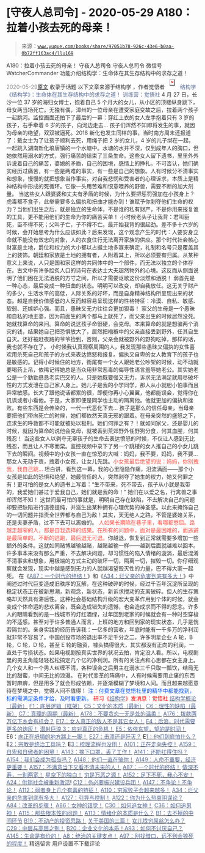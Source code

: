 # [守夜人总司令] - 2020-05-29 A180：拉着小孩去死的母亲！

> 来源：[`www.yuque.com/books/share/97051b78-926c-43e6-b0aa-0b72ff163ac4/llu169`](https://www.yuque.com/books/share/97051b78-926c-43e6-b0aa-0b72ff163ac4/llu169)

<ne-p id="520f42f3293818f927861ebbd5b15da4_p_0" data-lake-id="520f42f3293818f927861ebbd5b15da4_p_0"><ne-text id="u53ec476f" style="color: rgb(51, 51, 51);">A180：拉着小孩去死的母亲！</ne-text></ne-p> <ne-p id="77978a8db3f342f219287ada0749fcff" data-lake-id="77978a8db3f342f219287ada0749fcff"><ne-text id="uc2b97f4f" ne-fontsize="14">守夜人总司令</ne-text></ne-p> <ne-p id="3dcf2949bc1e8becc8635dca2052dca3" data-lake-id="3dcf2949bc1e8becc8635dca2052dca3"><ne-text id="u9b771b14" ne-fontsize="14" ne-bold="true" style="color: rgb(51, 51, 51);">守夜人总司令</ne-text></ne-p> <ne-p id="854f4bfedd6055f39fef3a351b35f5d8" data-lake-id="854f4bfedd6055f39fef3a351b35f5d8"><ne-text id="u10a0cb73" ne-fontsize="14" style="color: rgb(51, 51, 51);">微信号</ne-text><ne-text id="u3553280c" ne-fontsize="14" style="color: rgb(51, 51, 51);">WatcherCommander</ne-text></ne-p> <ne-p id="29befb9b7a499b21248ca5f6a46c4a34" data-lake-id="29befb9b7a499b21248ca5f6a46c4a34"><ne-text id="u4f4076a3" ne-fontsize="14" style="color: rgb(51, 51, 51);">功能介绍</ne-text><ne-text id="u2eb6c1d9" ne-fontsize="14" style="color: rgb(51, 51, 51);">结构学：生命体在其生存结构中的求存之道！</ne-text></ne-p> <ne-p id="ce909de9a1bff370020ea15d8b1e1dfb" data-lake-id="ce909de9a1bff370020ea15d8b1e1dfb"><ne-text id="u713eff0f" style="color: rgb(140, 140, 140);">2020-05-29</ne-text>[<ne-text id="ua68661c1" ne-fontsize="14">原文</ne-text>](https://mp.weixin.qq.com/s?__biz=MzAxNDk1NjI2Mw==&mid=2247485267&idx=1&sn=128e95f48c2c118ef30f14be8af0b127&chksm=9b8a24dbacfdadcd71d6d75c7ec14abf318877af3efbdc380c36897944b4858abadec070672a&scene=27#wechat_redirect&cpage=211)</ne-p> <ne-p id="1e66dd06f6aca2c2c4ed0f17aa84162a" data-lake-id="1e66dd06f6aca2c2c4ed0f17aa84162a"><ne-text id="ud0e64df3" style="color: rgb(51, 51, 51);">收录于话题</ne-text></ne-p> <ne-p id="3785fa9071a651a11b6f6d6324ffdc69" data-lake-id="3785fa9071a651a11b6f6d6324ffdc69"><ne-text id="ua2d260b8" ne-fontsize="14" style="color: rgb(51, 51, 51);">以下文章来源于结构学 ，作者觉悟者</ne-text></ne-p> <ne-p id="a1ffbfd1c9fcccadf17b3c4c5f2ea5b0" data-lake-id="a1ffbfd1c9fcccadf17b3c4c5f2ea5b0"><ne-card data-card-name="image" data-card-type="inline" id="j0TgF" ne-fontsize="14" data-event-boundary="card" style="color: rgb(87, 107, 149);">![](img/aef480b3f1adc4ef952d8457fbe06d14.png)  <ne-p id="b169d639010fb48d5d21044990676ddc" data-lake-id="b169d639010fb48d5d21044990676ddc"><ne-text id="u5465c2a3" style="color: rgb(87, 107, 149);">结构学</ne-text></ne-p> <ne-p id="82e45b03128ad1957b8e6eb24e73290b" data-lake-id="82e45b03128ad1957b8e6eb24e73290b"><ne-text id="uc6aa77a7" style="color: rgb(87, 107, 149);">《结构学》：生命体在其生存结构中的求存之道！ 训练营：觉悟社</ne-text></ne-p> <ne-p id="72d08bc7d8de719ce2729e0258a9f303" data-lake-id="72d08bc7d8de719ce2729e0258a9f303"><ne-text id="u2a8c4b86" style="color: rgb(51, 51, 51);">4 月 27 日，长沙一位 37 岁的海归女博士，抱着自己 5 个月大的女儿，从小区的顶楼纵身跳下，母女两当场死亡。无独有偶，漳州的一位母亲在遭受家庭变故之后，拉着两个孩子一起跳河。监控画面还拍下了最后的一幕：穿红上衣的女人左手抱着只有 3 岁的孩子，右手牵着 6 岁的孩子，向河边走去… 孩子们浑然不知即将发生的事，就因为母亲的绝望，双双被逼死。2018 新化也发生同样的事，当时南方周末还报道了：戴女士为了让孩子顺利去死，用绳子把 2 岁的女儿，4 岁的儿子绑在一起，一起跳入湖南新化埌唐镇的一个水塘中。水塘的水并不深，仅到成年人的胸口，但她依然用溺水的方式，强行痛苦的结束了三条生命。这些女人留下遗书，里里外外诉说着自己的痛苦，婆媳的矛盾，自己的困境，感情上的挣扎。不可否认，她们确实经历过痛苦，有一些是两难的事实，有一些是自己的想象。人有时候分不清事实和想象，慢慢的就把想象当作事实。对自我悲悯和受害者的心理诉求，本质上是精神结构中形成的死循环。它像一头用苦难和恨意喂养的野兽，需要不断的加大剂量。</ne-text></ne-p> <ne-p id="39b72351336ff5ee8d2b40330f80957a" data-lake-id="39b72351336ff5ee8d2b40330f80957a"><ne-text id="u03b80e52" style="color: rgb(51, 51, 51);">当这些女人跟婆婆和丈夫有矛盾的时候，为什么要把惩罚强加在小孩身上？虎毒都不食子，此举需要多么偏执和扭曲才能办到！谁赋予你剥夺他们生命的权力？当他们出生之后，就是独立的生命体，不是谁的私有财产，不是你用来报复谁的工具，更不能用他们的生命为你的痛苦买单！</ne-text></ne-p> <ne-p id="a3c2062a37dc1e841430dbc631914ec4" data-lake-id="a3c2062a37dc1e841430dbc631914ec4"><ne-text id="uf24edb44" style="color: rgb(51, 51, 51);">小时候老头子让我背：君叫臣死，臣不得不死；父叫子亡，子不得不亡。最开始我背的很起劲。差不多十六岁的时候，会开始思考为什么应该如此？后来发现，这个观念产生的时代：人要安身立命就不能没有效忠的对象，人的衣食住行无法离开家族的供应。那个时代社会核心财富是土地，爵位和权力的大小都以占据土地多寡来确定，礼制和名号只是覆盖其上的装饰。朝廷和家族是土地的拥有者，人附着其上，所以必须要有归属。从某种意义上来说，人只是国和家这样的共同体中的一个部件，而无法以独立的个体存在。古文中有许多脍炙人口的诗句在表达士大夫超然物外的心境。这反而从侧面说明了他们困在无法洒脱的方寸之间，所以才需要讴歌这份淡然和洒脱！</ne-text></ne-p> <ne-p id="4fb72d8d9201235d5cf2516d2fb4e4e1" data-lake-id="4fb72d8d9201235d5cf2516d2fb4e4e1"><ne-text id="u52a3e40a" ne-bold="true" style="color: rgb(51, 51, 51);">弱首先是一种心态，最后变成一种扭曲的状态。明明可以改变，却自我放任。</ne-text><ne-text id="ua7dfc27e" style="color: rgb(51, 51, 51);">这无关乎财产的多少，生活水平的高低，人际关系的好坏，而是自身精神结构所呈现出来的状态。越是自我价值感低的人反而越容易呈现这样的性格特征：冷漠、自私、敏感、软弱、还嫉妒心强。而且，愚昧又无力往往会更加狠毒！</ne-text></ne-p> <ne-p id="d26415aeb536f77dd4ee8b0e2425b862" data-lake-id="d26415aeb536f77dd4ee8b0e2425b862"><ne-text id="u674a5061" style="color: rgb(51, 51, 51);">家父的生母是一个愚昧和自私的地主婆，因为前面生的两个都马上就死了，而父亲出生的时候居然没死。她就找算命的来问。算命的说这孩子命很硬，会克母。本来算命的就是想骗两个消灾的钱，结果她自己把恐惧放大了，居然把襁褓中的父亲直接丢到野外，任其自生自灭。还好被赶夜路的爷爷捡到，否则，父亲会就被野外的野狗吃掉，那样的话，我也就不存在了。</ne-text></ne-p> <ne-p id="6664c665476601cb8fca9790f55a3695" data-lake-id="6664c665476601cb8fca9790f55a3695"><ne-text id="u6cd136cd" style="color: rgb(51, 51, 51);">小时候我认真观察周围的人，我发现那些愚昧又偏执的女性喜欢用杀死自己和孩子的方式来表达愤怒和报复。偏执又自卑的女人教育下的孩子也是敏感的。记得小时候住的地方，街尾有一个女人跟她老公吵架的时候，动不动就要喝药上吊，依稀记得她总是当众用非常恶毒的侮辱性语言羞辱她老公。其实她老公是一个勤勤恳恳老实巴交的人。只是她既要强又无力，诉求无法满足就用尽破坏性的方式发泄在自己家人身上。她儿子是我的小学同学，那人从小就胆小怕事而且异常敏感。长大了跟他说话都累的很，即便你再小心翼翼，他都能误会，觉得你在讥讽或者小看他。于是，大家即便是同学也主动的隔离他。他就更加的偏执和挫败。有些东西是会传染的，一代一代恶化下去…</ne-text></ne-p> <ne-p id="080fd30414f09645cbb64e16c7b69b72" data-lake-id="080fd30414f09645cbb64e16c7b69b72"><ne-text id="u8b30a9f5" style="color: rgb(51, 51, 51);">孩子是那么的信任母亲，当母亲要把他们带向死亡的时候，她们都依然天真无邪的跟着。在母亲突然的盛怒之下，连求生的呼救都不可能就被处以极刑。她们何罪之有？！就如同家父，还是婴儿的时候，就因为算命的说他会克母，就被丢到荒郊野外任野狗分食，何其血腥，何其残忍！</ne-text></ne-p> <ne-p id="a7997fbec36293184cec8e062480cccf" data-lake-id="a7997fbec36293184cec8e062480cccf"><ne-text id="u1b0d4bc2" style="color: rgb(51, 51, 51);">当这些女人以剥夺无辜孩子的生命去表达愤怒的时候，不仅让人感到无比残忍，而且让人不寒而栗。监控视频中录下了另一个跳楼的女人推自己的小女儿跳下去的瞬间。视频中的小女孩一直在惊恐的大喊：妈妈，我不要，妈妈，我不要…那女人无动于衷，拽着小女孩，让女儿先跳。</ne-text><ne-text id="u392a8caa" style="color: rgb(255, 76, 65);">小女孩最后绝望的说：妈妈，你别拽我，我自己跳…</ne-text></ne-p> <ne-p id="c32c43f4dc9ba0359aa54f3ee1bdbce5" data-lake-id="c32c43f4dc9ba0359aa54f3ee1bdbce5"><ne-text id="uc217f616" style="color: rgb(51, 51, 51);">坦白讲，看到这一幕，我的心里隐隐作痛，泪流满面——那个小女孩是如此的恐惧和绝望，她最信任的人，突然剥夺了她生的权力，她又何罪之有！更可怕的是女人的遗书上写着：“生不带来，死不带去，孩子从小就是我带的，我爱她们甚过于爱我自己，她们就是我的命！” 她们在以爱之名，行禽兽之事却浑然不知！</ne-text></ne-p> <ne-p id="58189900f269510c3d89400f12e5fae3" data-lake-id="58189900f269510c3d89400f12e5fae3"><ne-text id="ub91f8d99" ne-bold="true" style="color: rgb(51, 51, 51);">这世间最可怕的事就是，明明自己存在缺陷，不去解决自己的问题却要把缺陷进行道德提纯，并滋生出某种拥有心理优势的神圣感。以此来掩饰自己的一切问题并指责全世界都与自己为敌</ne-text><ne-text id="u886eeabf" style="color: rgb(51, 51, 51);">！其实，天无绝人之路，不管是婆媳关系，还是夫妻矛盾，过不下去可以离婚的。</ne-text></ne-p> <ne-p id="b8fbe521af2eeb61d5e164e2cf878a83" data-lake-id="b8fbe521af2eeb61d5e164e2cf878a83"><ne-text id="uab6ae07a" style="color: rgb(255, 76, 65);">人如果长期陷在巷子里，看哪都憋屈。路越走越窄的人，都是自我选择的结果。在所有的问题中，面对是最困难的，而逃避是最简单的。不断的逃跑，最后退无可退。</ne-text><ne-text id="u33978087" style="color: rgb(51, 51, 51);">你越退，恢复到正常就需要多增加一些额外的条件。这就如同赌博越输越赌，越赌越输一样——越到后面就越难以回本。许多事本来没有那么严重，不去解决问题，却习惯性的陷入情绪的漩涡，最后混淆不清事实和想象，用极端的方式主动的破坏一切，隔离一切，摧毁一切。你仔细观察就会发现，现实中越是感到无力的人就越渴望毁灭性的力量，巴不得大家一起死。</ne-text></ne-p> <ne-p id="1b210578431dcc8f3dcb50b21da45469" data-lake-id="1b210578431dcc8f3dcb50b21da45469"><ne-text id="u7160b177" style="color: rgb(51, 51, 51);">在《</ne-text>[<ne-text id="ubc888304" style="color: rgb(87, 107, 149);">A87：一个时代的终结！</ne-text>](http://mp.weixin.qq.com/s?__biz=MzAxNDk1NjI2Mw==&mid=2247484762&idx=1&sn=d662f3af14db0c25fa540a7a2ddcd9c7&chksm=9b8a26d2acfdafc45a58be632dd4ca60b92b89f4863b60d6e1a8b6790ee3590878cb1669209a&scene=21#wechat_redirect)<ne-text id="u54964bdd" style="color: rgb(51, 51, 51);">》和《</ne-text>[<ne-text id="ucf959753" style="color: rgb(87, 107, 149);">A34：烂父亲的危害到底有多大！</ne-text>](http://mp.weixin.qq.com/s?__biz=MzAxNDk1NjI2Mw==&mid=2247484348&idx=1&sn=944a6aac1e8035011b56508ea74fb48e&chksm=9b8a2034acfda922b803681a568bf7b75ce8342cf507080d2e636098b7ee9dfc1391836f7341&scene=21#wechat_redirect)<ne-text id="ubfd5bf01" style="color: rgb(51, 51, 51);">》中阐述过时代巨变造成旧秩序的瓦解，在这种破碎的时候，经过千百年沉淀所呈现的稳定状态正在被新思潮，新观念，新状态，新诉求搅动的支离破碎。但人的生存策略却天然具有滞后性。这种社会基础结构升级的宏大变革作用到个体的时候，就会变成个体命运的悲欢离合，既会造成错失的遗憾，也会造成求而不得的怨念。许多人的眼睛看到的是一线城市的灯红酒绿，过年回到老家的时候就会有一种时空穿梭的不适感。甚至对于许多普通人而言，上班的地方和回到家的现实状态，几乎是恍若隔世的。亲身实践的经历告诉我：一亿多的营收，年底时能有一千多万的净利润就非常不容易了。中国创投市场的退出率不足千分之二，许多明星企业 A 轮，B 轮，C 轮，D 轮，甚至 E 轮的融资，噱头搞得很大，其实都没有正向的利润，一直处于亏损状态。如果电视剧按真实世界的状况去拍，肯定没人看。所以，电视剧里的男主角能轻轻松松搞定几个亿的净利润。所有的关注点和心思都在女主身上。几个女人和一个男人纠缠不清，各种误会之后男主在溺水三千只取一瓢饮，结局无比的甜蜜，中间无比的浪漫。</ne-text></ne-p> <ne-p id="2b7316fdb978f1daf04cf35b4a0ffa13" data-lake-id="2b7316fdb978f1daf04cf35b4a0ffa13"><ne-text id="u5900df5d" style="color: rgb(51, 51, 51);">在时代变革的阵痛中，人有时候需要用止痛的东西暂时麻痹，但是用多了就会形成依赖，并逐渐模糊了梦境和人间。而且越来越愿意待在梦境之中，觉得人间不值得！</ne-text></ne-p> <ne-p id="afd690ee8069130043da7a576f0b1464" data-lake-id="afd690ee8069130043da7a576f0b1464"><ne-text id="ub999ef4f" style="color: rgb(0, 82, 255);">注：</ne-text><ne-text id="ue56b84a7" style="color: rgb(0, 82, 255);">付费文章在觉悟社里的精华中都能找到，标的需满足条件才给，及时看更新。</ne-text></ne-p> <ne-p id="1e5379b800340580511dde90eb269993" data-lake-id="1e5379b800340580511dde90eb269993" ne-alignment="center"><ne-text id="u8a153cd9" style="color: rgb(255, 0, 0);">研习《</ne-text>[<ne-text id="u0514e4be" style="color: rgb(87, 107, 149);">结构学</ne-text>](https://mp.weixin.qq.com/mp/appmsgalbum?action=getalbum&album_id=1318317199878225920&__biz=MzAxNDk1NjI2Mw==#wechat_redirect)<ne-text id="u5c20b7a3" style="color: rgb(255, 0, 0);">》发消息</ne-text><ne-text id="uacb7012a" ne-bold="true" style="color: rgb(255, 0, 0);">：觉悟社</ne-text></ne-p>  <ne-p id="7bd4d95b97993e7618a264529415688a" data-lake-id="7bd4d95b97993e7618a264529415688a" ne-alignment="center"><ne-card data-card-name="image" data-card-type="inline" id="wchZn" data-event-boundary="card" style="color: rgb(51, 51, 51);"><ne-p id="0a982b91764d0e242139f338b978a119" data-lake-id="0a982b91764d0e242139f338b978a119">[<ne-text id="u4eace846" style="color: rgb(87, 107, 149);">结构学概论（最新）</ne-text>](http://mp.weixin.qq.com/s?__biz=MzAxNDk1NjI2Mw==&mid=2247485167&idx=1&sn=d5e962eff4a8e9770c83bc87d19d07f3&chksm=9b8a2567acfdac7154f7a62996dca874e5d186b44f3d120dcb633760318788c42d304e325313&scene=21#wechat_redirect)</ne-p> <ne-p id="61032425c75a32e9806fb8caef6f9187" data-lake-id="61032425c75a32e9806fb8caef6f9187">[<ne-text id="u340b4f21" style="color: rgb(87, 107, 149);">F1：底层逻辑（框架）</ne-text>](http://mp.weixin.qq.com/s?__biz=MzAxNDk1NjI2Mw==&mid=2247485072&idx=1&sn=83d919c9e3bf71d25978a97c8d4c8aa6&chksm=9b8a2518acfdac0ea8a0f84382cc7c0a26d1ac3664d76c6365aee67ac4ebcac1bf280c060249&scene=21#wechat_redirect)</ne-p> <ne-p id="508a129acc41be662017e3fbc590cf2e" data-lake-id="508a129acc41be662017e3fbc590cf2e">[<ne-text id="u1dd07bdc" style="color: rgb(87, 107, 149);">C5：文化的本质（最新）</ne-text>](http://mp.weixin.qq.com/s?__biz=MzAxNDk1NjI2Mw==&mid=2247485176&idx=1&sn=edd2d2664617b856f73da27471529eb6&chksm=9b8a2570acfdac66a9ad0160a17afd9e23a687bc0be9b7517602aaf3fa126c5d785bcead0da7&scene=21#wechat_redirect)</ne-p> <ne-p id="4341df7b441b6013db435ac849891a18" data-lake-id="4341df7b441b6013db435ac849891a18">[<ne-text id="u75f308ee" style="color: rgb(87, 107, 149);">C6：理性的缺陷（最新）</ne-text>](http://mp.weixin.qq.com/s?__biz=MzAxNDk1NjI2Mw==&mid=2247485088&idx=1&sn=dc240d68dabbc3fbaa9897c63128e439&chksm=9b8a2528acfdac3e2ed7d1fff93035fb458ffdde98085ac6cfcd64bd53c9b8492733341b88ca&scene=21#wechat_redirect)</ne-p> <ne-p id="1a7d89da323cf5d1814c26d124806aab" data-lake-id="1a7d89da323cf5d1814c26d124806aab">[<ne-text id="u897fc3e2" style="color: rgb(87, 107, 149);">C7：真理的周期（最新）</ne-text>](http://mp.weixin.qq.com/s?__biz=MzAxNDk1NjI2Mw==&mid=2247485125&idx=1&sn=724eac40812de46a36c36a423d100223&chksm=9b8a254dacfdac5b81e40465e73885bad2944e5115cd3c3fd5564b139fff62d8d15465bdc614&scene=21#wechat_redirect)</ne-p> <ne-p id="131024c800ab31b03f19481998268d1f" data-lake-id="131024c800ab31b03f19481998268d1f">[<ne-text id="u99f5a2ab" style="color: rgb(87, 107, 149);">A178：不要贪恋一无是处的温柔！</ne-text>](http://mp.weixin.qq.com/s?__biz=MzAxNDk1NjI2Mw==&mid=2247485259&idx=1&sn=c46eb58cf71fc316608279b1e10828b8&chksm=9b8a24c3acfdadd57781ee9631cc06ed50551cc15141d155f54fa20dcf69c653825673104680&scene=21#wechat_redirect)</ne-p> <ne-p id="58e1b75d2ed47e6ab060c2959ac958b8" data-lake-id="58e1b75d2ed47e6ab060c2959ac958b8">[<ne-text id="u35e902b4" style="color: rgb(87, 107, 149);">A176：拨款两万亿下乡会有机会？</ne-text>](http://mp.weixin.qq.com/s?__biz=MzAxNDk1NjI2Mw==&mid=2247485240&idx=1&sn=105505b186556162978e3785d2dd97fe&chksm=9b8a24b0acfdada68d2d4ae346498a4c602387990d855088978737809b953d7e368be83a4836&scene=21#wechat_redirect)</ne-p> <ne-p id="08e57d7bcd24c1a64bcffa2096629b15" data-lake-id="08e57d7bcd24c1a64bcffa2096629b15">[<ne-text id="ua4c996c8" style="color: rgb(87, 107, 149);">E17：女人真正的敌人不是其它女人！</ne-text>](http://mp.weixin.qq.com/s?__biz=MzAxNDk1NjI2Mw==&mid=2247485246&idx=1&sn=e0a9e2bac3f9bc5122895e854b7d597a&chksm=9b8a24b6acfdada017380e476dc7faaf80b57b95b2bb8eb7b8ab61d0b04f5dd46850f7af81e3&scene=21#wechat_redirect)</ne-p> <ne-p id="93faff6076d314122f5bb3111841975f" data-lake-id="93faff6076d314122f5bb3111841975f">[<ne-text id="uf695469a" style="color: rgb(87, 107, 149);">E4：后浪，时代需要更多的炮灰！</ne-text>](http://mp.weixin.qq.com/s?__biz=MzAxNDk1NjI2Mw==&mid=2247485174&idx=1&sn=e3a702db58f3c2ec0d06b89f8435c73a&chksm=9b8a257eacfdac680d37903d2d05385f5c9401c189321cc109c96b1063e9753c8498d1553f72&scene=21#wechat_redirect)</ne-p> <ne-p id="693280b6321777aa553fc534f5cd4090" data-lake-id="693280b6321777aa553fc534f5cd4090">[<ne-text id="ua751b36d" style="color: rgb(87, 107, 149);">潜射巨浪 3：应对真正的危机！</ne-text>](http://mp.weixin.qq.com/s?__biz=MzAxNDk1NjI2Mw==&mid=2247485199&idx=1&sn=aba0a12dad3ec2d04e267645968b7cb1&chksm=9b8a2487acfdad910b880c358c1f6754e5ba01eb7eadfe70b45c2d1c9ec161d20151df4b1f2e&scene=21#wechat_redirect)</ne-p> <ne-p id="2e3f37068c84eba83de54f02976dfaa2" data-lake-id="2e3f37068c84eba83de54f02976dfaa2">[<ne-text id="uc0e23da9" style="color: rgb(87, 107, 149);">E5：依依东望，望的是时间！</ne-text>](http://mp.weixin.qq.com/s?__biz=MzIzMDYwOTM0Mg==&mid=2247483860&idx=1&sn=b5b01ae82ff764ce2806251e3f2a809f&chksm=e8b19905dfc61013607735eb7782299c9a4d7a39a8b15a7b46182ef20eda3ffe9f6ed6337e1f&scene=21#wechat_redirect)</ne-p> <ne-p id="81d034a59f7cfa16111953c2ff259768" data-lake-id="81d034a59f7cfa16111953c2ff259768"><ne-text id="u18773d78" style="color: rgb(51, 51, 51);">E6：</ne-text>[<ne-text id="u70a5a9f1" style="color: rgb(87, 107, 149);">向正在坍塌的地方踹上一脚！</ne-text>](http://mp.weixin.qq.com/s?__biz=MzAxNDk1NjI2Mw==&mid=2247483789&idx=1&sn=5e44b7b524c3dc4bb7705f49ed0a44a3&chksm=9b8a2205acfdab139e4b1d44ef6702b09c9fbf79505340205d13fbdaa33207a997f54bee0e97&scene=21#wechat_redirect)</ne-p> <ne-p id="ac48b58847af0ca08ff79ab941f507dd" data-lake-id="ac48b58847af0ca08ff79ab941f507dd">[<ne-text id="uac4a71df" style="color: rgb(87, 107, 149);">E27：击溃还是歼灭？</ne-text>](http://mp.weixin.qq.com/s?__biz=MzAxNDk1NjI2Mw==&mid=2247485068&idx=1&sn=2b373ea4eefcf1b09885327f1a71579c&chksm=9b8a2504acfdac128793e9562414dc6898813182021afefdb73c3ea788e0a998af0ed02fe173&scene=21#wechat_redirect)</ne-p> <ne-p id="f00e326b170a5429866e1580fd630876" data-lake-id="f00e326b170a5429866e1580fd630876"><ne-text id="u15b86e52" style="color: rgb(11, 1, 20);">E</ne-text>[<ne-text id="u8f403585" style="color: rgb(87, 107, 149);">1：他们到底怕什么？</ne-text>](http://mp.weixin.qq.com/s?__biz=MzAxNDk1NjI2Mw==&mid=2247483898&idx=1&sn=1b0a50386e9e89d2750dec717236f0aa&chksm=9b8a2272acfdab64235b35ee5e91b8cac6172144207251636e1345fc570aa1601f59eff7f442&scene=21#wechat_redirect)</ne-p> <ne-p id="fffd6bd1c3760f3f1715eadf517d441b" data-lake-id="fffd6bd1c3760f3f1715eadf517d441b"><ne-text id="ua719776e" style="color: rgb(11, 1, 20);">E</ne-text>[<ne-text id="uf74425dc" style="color: rgb(87, 107, 149);">2：宗教是统治工具吗？</ne-text>](http://mp.weixin.qq.com/s?__biz=MzAxNDk1NjI2Mw==&mid=2247483901&idx=1&sn=f5d9f8c7bd84370c79adae921351e813&chksm=9b8a2275acfdab63fde093d76ff82e01d0e2fd43ea675f77fd17fd51a15873d4d10499f5338d&scene=21#wechat_redirect)</ne-p> <ne-p id="c99ba4913b1335c5e63509e9d180bf75" data-lake-id="c99ba4913b1335c5e63509e9d180bf75"><ne-text id="u0d8d8560" style="color: rgb(11, 1, 20);">E</ne-text>[<ne-text id="u3b2b6a1a" style="color: rgb(87, 107, 149);">3：梳理流程也没用！</ne-text>](http://mp.weixin.qq.com/s?__biz=MzAxNDk1NjI2Mw==&mid=2247483989&idx=1&sn=ee70dacfd980f041379d91ae947ece44&chksm=9b8a21ddacfda8cb28bf62d6f53531e8a8ebce2de96396e50ec7e7e144fffe502ec6faee3415&scene=21#wechat_redirect)</ne-p> <ne-p id="ef71ddfb8938c00b6e5483b2e641da35" data-lake-id="ef71ddfb8938c00b6e5483b2e641da35">[<ne-text id="u8d9148b5" style="color: rgb(87, 107, 149);">A101：正在走向失控！</ne-text>](http://mp.weixin.qq.com/s?__biz=MzAxNDk1NjI2Mw==&mid=2247485118&idx=1&sn=f80e8cdc785582325fe732a34ada1752&chksm=9b8a2536acfdac20e341884248b172b0c0ca910540223ab60c7625fdc0de2a03975d780ea2ab&scene=21#wechat_redirect)</ne-p> <ne-p id="d21ff40ac018fb985e4af8a1e514552b" data-lake-id="d21ff40ac018fb985e4af8a1e514552b">[<ne-text id="u886d4577" style="color: rgb(87, 107, 149);">A159：自卑和自傲者的困境！</ne-text>](http://mp.weixin.qq.com/s?__biz=MzAxNDk1NjI2Mw==&mid=2247485153&idx=1&sn=99a5e1a0d2bc95424798e904714bb8ed&chksm=9b8a2569acfdac7f12a09d0ba6950a2e5cbca5ef6cfb03e91d5fb787d1c52c709ffa01024784&scene=21#wechat_redirect)</ne-p> <ne-p id="15591a2b58e403c004a7afef45beed79" data-lake-id="15591a2b58e403c004a7afef45beed79">[<ne-text id="ub6cb59d0" style="color: rgb(87, 107, 149);">A143：摘下口罩，丢了工作！</ne-text>](http://mp.weixin.qq.com/s?__biz=MzAxNDk1NjI2Mw==&mid=2247485056&idx=1&sn=eff9f05bcad84a7ccd397ebaacde4055&chksm=9b8a2508acfdac1eb18a04ce52aef698f8e4da804261fd1f75930aa5e7c3fbe50806b0077542&scene=21#wechat_redirect)</ne-p> <ne-p id="40a3b09be32830b062d28604a17afb7d" data-lake-id="40a3b09be32830b062d28604a17afb7d">[<ne-text id="u3ba98a7d" style="color: rgb(87, 107, 149);">A141：还能扛得住吗？</ne-text>](http://mp.weixin.qq.com/s?__biz=MzAxNDk1NjI2Mw==&mid=2247485046&idx=1&sn=d7a96fb55a2d572e99346b475818fe95&chksm=9b8a25feacfdace8ee0ac46509e45dc495a8d28b9f12f2acfe6d96d87cf87b8d8fb887b6e6fa&scene=21#wechat_redirect)</ne-p> <ne-p id="c0143ada98fb2897a5a840eaf7212282" data-lake-id="c0143ada98fb2897a5a840eaf7212282">[<ne-text id="ue7c4e17d" style="color: rgb(87, 107, 149);">A154：我们会成为孤岛吗？</ne-text>](http://mp.weixin.qq.com/s?__biz=MzAxNDk1NjI2Mw==&mid=2247485133&idx=1&sn=f0da94e06adf2e02d479952851fe28eb&chksm=9b8a2545acfdac5355c2d105123de29322b07b417f2923aa9d8e5ee9e2ba86a65fe31a2b3a0a&scene=21#wechat_redirect)</ne-p> <ne-p id="ff82c07248e278ce037083816edda470" data-lake-id="ff82c07248e278ce037083816edda470">[<ne-text id="ueabd4ae8" style="color: rgb(87, 107, 149);">A148：他们一直在骗你！</ne-text>](http://mp.weixin.qq.com/s?__biz=MzAxNDk1NjI2Mw==&mid=2247485104&idx=1&sn=95439802cbeb1e42c406b5db1506d630&chksm=9b8a2538acfdac2e0f18661179a39a4ac262d1621e470595a57d660561c5dab9f0a895564fcc&scene=21#wechat_redirect)</ne-p> <ne-p id="0b4409e280f82325b50e4cddc78aa199" data-lake-id="0b4409e280f82325b50e4cddc78aa199">[<ne-text id="u65be1535" style="color: rgb(87, 107, 149);">A149：人命不重要，经济更重要！</ne-text>](http://mp.weixin.qq.com/s?__biz=MzAxNDk1NjI2Mw==&mid=2247485108&idx=1&sn=3fab85fd661e063fa5b16c9fd8d85eff&chksm=9b8a253cacfdac2af43b37c34ffc673a5f4ca2e25b9580fa8a220c3c2bdc90e2f8cdf630c86c&scene=21#wechat_redirect)</ne-p> <ne-p id="3df8e2c1a5b7f1445f52e3a1277265a8" data-lake-id="3df8e2c1a5b7f1445f52e3a1277265a8">[<ne-text id="uc6bd1272" style="color: rgb(87, 107, 149);">A157：不满意当下又看不清未来的人！</ne-text>](http://mp.weixin.qq.com/s?__biz=MzAxNDk1NjI2Mw==&mid=2247485147&idx=1&sn=0671d93b35a4a8f514605c81a82c61fa&chksm=9b8a2553acfdac45978c046ae293899ecf920780d9cc3f7adedc6e42b7d516754a7aeeb6aa8d&scene=21#wechat_redirect)</ne-p> <ne-p id="61a6e2f0b9b469e8cd1510987b30abfb" data-lake-id="61a6e2f0b9b469e8cd1510987b30abfb">[<ne-text id="u61e8beeb" style="color: rgb(87, 107, 149);">A87：一个时代的终结！</ne-text>](http://mp.weixin.qq.com/s?__biz=MzIzMDYwOTM0Mg==&mid=2247484102&idx=1&sn=c0572fe89409ac0ef2d1468b8f81f130&chksm=e8b19a17dfc6130119eacf0492c237b5173f6f9c13265a36d7919e3132228f8c2d3306863c08&scene=21#wechat_redirect)</ne-p> <ne-p id="f41e47a86a7b5dcd3996255890846a15" data-lake-id="f41e47a86a7b5dcd3996255890846a15">[<ne-text id="u0831a146" style="color: rgb(87, 107, 149);">情深不寿，一别两宽！</ne-text>](http://mp.weixin.qq.com/s?__biz=MzAxNDk1NjI2Mw==&mid=2247485170&idx=1&sn=d91c1d54507cafd7400b6b26d11f037b&chksm=9b8a257aacfdac6c0996bcb1ed941bb2d63845853bab1eba7fcb6a8f0fb4565d635218c808b5&scene=21#wechat_redirect)</ne-p> <ne-p id="cfe8500803ce183129f135d66d214815" data-lake-id="cfe8500803ce183129f135d66d214815">[<ne-text id="u7e00cb90" style="color: rgb(87, 107, 149);">星空下的独白！</ne-text>](http://mp.weixin.qq.com/s?__biz=MzAxNDk1NjI2Mw==&mid=2247484550&idx=1&sn=fa82f3305cc05c03bebea3852dd822b6&chksm=9b8a270eacfdae181964706c9ba3ccde2a315f3f6e21011f6296b060e0e14384ad0485da97f9&scene=21#wechat_redirect)</ne-p> <ne-p id="1e81a3cb7b57d136ea210723dc4816d8" data-lake-id="1e81a3cb7b57d136ea210723dc4816d8">[<ne-text id="u647ba202" style="color: rgb(87, 107, 149);">穷是万恶之源！</ne-text>](http://mp.weixin.qq.com/s?__biz=MzAxNDk1NjI2Mw==&mid=2247483823&idx=1&sn=e54ebe9891b302dc0bf1815c76ccf8b7&chksm=9b8a2227acfdab31a05e273addd9159d4b8263d58d3c58bf214841c8189157519719c3427306&scene=21#wechat_redirect)</ne-p> <ne-p id="855fc2683d5efafc518a57fcc57f799f" data-lake-id="855fc2683d5efafc518a57fcc57f799f">[<ne-text id="ua2cc0fd3" style="color: rgb(87, 107, 149);">A152：足下不死，我心不安！</ne-text>](http://mp.weixin.qq.com/s?__biz=MzAxNDk1NjI2Mw==&mid=2247485129&idx=1&sn=4e54449e04c82de033b1d08b62909fac&chksm=9b8a2541acfdac57a7415beb4d029e9ebb531a4dba524a2bfae39feb00516ac2a9bcd93a2af1&scene=21#wechat_redirect)</ne-p> <ne-p id="cc9ba057c38e072607801d7245346fe8" data-lake-id="cc9ba057c38e072607801d7245346fe8">[<ne-text id="u8e4607c5" style="color: rgb(87, 107, 149);">A24：供销社会被重新激活</ne-text>](http://mp.weixin.qq.com/s?__biz=MzAxNDk1NjI2Mw==&mid=2247484249&idx=1&sn=b8af24c3440b291292b1ed4eddfcfaec&chksm=9b8a20d1acfda9c79045cf72415a403a655fcbcc03483c9b2970fd289e28f7c18a998142039c&scene=21#wechat_redirect)<ne-text id="ueb12dd36" style="color: rgb(11, 1, 20);">!</ne-text></ne-p> <ne-p id="1a2a7de5b23cb707b6568b5c115e1f1a" data-lake-id="1a2a7de5b23cb707b6568b5c115e1f1a">[<ne-text id="u8b5e2085" style="color: rgb(87, 107, 149);">C12：务必要振兴建设兵团！</ne-text>](http://mp.weixin.qq.com/s?__biz=MzAxNDk1NjI2Mw==&mid=2247484193&idx=1&sn=88c86597191d0c97a411f9ea6f7b7c5d&chksm=9b8a20a9acfda9bfae819e8e42531fe6d523dd244ef0fc0c0787ab812540108c181f7ec2ffa9&scene=21#wechat_redirect)</ne-p> <ne-p id="1c758499907460b64e0e5012a6f64143" data-lake-id="1c758499907460b64e0e5012a6f64143">[<ne-text id="u089c1478" style="color: rgb(87, 107, 149);">A147：不争论！不争论！</ne-text>](http://mp.weixin.qq.com/s?__biz=MzAxNDk1NjI2Mw==&mid=2247485096&idx=1&sn=5e5f8668239146507240a8ca9bd3129c&chksm=9b8a2520acfdac36b0d7f692c488c41a5d80872b7cc85c03cb728e2ecd09622cc02afbaee1e6&scene=21#wechat_redirect)</ne-p> <ne-p id="b977b9bdcb6dbac3263d4b4e64c05d34" data-lake-id="b977b9bdcb6dbac3263d4b4e64c05d34">[<ne-text id="uf312ff66" style="color: rgb(87, 107, 149);">A112：弱者身上几个有毒的特征！</ne-text>](http://mp.weixin.qq.com/s?__biz=MzAxNDk1NjI2Mw==&mid=2247484903&idx=1&sn=609b7c81f10207eea8bcccbe35aa61b6&chksm=9b8a266facfdaf790a328ee9eca9d05f95ce939b69b2e4c1fcaacd63470bd79c44d03caeb00c&scene=21#wechat_redirect)</ne-p> <ne-p id="2ad91f61a232ca677b5d81de65ff3ff4" data-lake-id="2ad91f61a232ca677b5d81de65ff3ff4">[<ne-text id="u926b7326" style="color: rgb(87, 107, 149);">A110：穷家败子会越来越多！</ne-text>](http://mp.weixin.qq.com/s?__biz=MzAxNDk1NjI2Mw==&mid=2247484897&idx=1&sn=84e1c8a85eb385c04f400095d47d55eb&chksm=9b8a2669acfdaf7f7a431a12c057023ae123aaa855b0f9d48a98c21eae27788632beb60765c9&scene=21#wechat_redirect)</ne-p> <ne-p id="0f0f1bae7de53314c4e368ddc84f0695" data-lake-id="0f0f1bae7de53314c4e368ddc84f0695">[<ne-text id="ufe0c2390" style="color: rgb(87, 107, 149);">A34：烂父亲的危害到底有多大！</ne-text>](http://mp.weixin.qq.com/s?__biz=MzIzMDYwOTM0Mg==&mid=2247483986&idx=1&sn=984fbf5e696f7a3f34f25dcf93037cea&chksm=e8b19a83dfc61395d629a54503920505c42a73a62b9e72308ed4ea0d66c509ca66a1a3138ea5&scene=21#wechat_redirect)</ne-p> <ne-p id="7d6d9e59a56ebb134a6fea8c684ffd4e" data-lake-id="7d6d9e59a56ebb134a6fea8c684ffd4e">[<ne-text id="uc76a134b" style="color: rgb(87, 107, 149);">A127：引导与控制！</ne-text>](http://mp.weixin.qq.com/s?__biz=MzAxNDk1NjI2Mw==&mid=2247484979&idx=1&sn=f399f00523a8dd5cafe7c0636121333e&chksm=9b8a25bbacfdacad35d6b31ea6500e76fc161c3dd8e789aacdc1284bedcdcaf57570dd6f6261&scene=21#wechat_redirect)</ne-p> <ne-p id="9dc9859a7e4381f1bbc0ea53e1154b59" data-lake-id="9dc9859a7e4381f1bbc0ea53e1154b59">[<ne-text id="ub46325dd" style="color: rgb(87, 107, 149);">A122：你为什么热衷阴谋论？</ne-text>](http://mp.weixin.qq.com/s?__biz=MzAxNDk1NjI2Mw==&mid=2247484960&idx=1&sn=f04b2971f7e664f0ab903a6a9ffab5dd&chksm=9b8a25a8acfdacbecd85fb722d9e401e6b748a28498b75da9489af10d9cf69916bf473c72a7b&scene=21#wechat_redirect)</ne-p> <ne-p id="997f87ff3ea1268b7ed80681fff46e2d" data-lake-id="997f87ff3ea1268b7ed80681fff46e2d">[<ne-text id="uc2293bdb" style="color: rgb(87, 107, 149);">A84：改革的步骤！</ne-text>](http://mp.weixin.qq.com/s?__biz=MzIzMDYwOTM0Mg==&mid=2247484098&idx=1&sn=8a28fd5dce47b485ed38e4f3cfdb7d05&chksm=e8b19a13dfc61305fde13511d297aa1d6b59184825c7998f338e7d5f36742e3c06c717d78fe8&scene=21#wechat_redirect)</ne-p> <ne-p id="94ced63a1d56f57785cc197c64d5c125" data-lake-id="94ced63a1d56f57785cc197c64d5c125">[<ne-text id="u99ba4bad" style="color: rgb(87, 107, 149);">A86：女神的错觉！</ne-text>](http://mp.weixin.qq.com/s?__biz=MzAxNDk1NjI2Mw==&mid=2247484733&idx=1&sn=fab22e8ab3f80b78dab3d4e2e2716bfb&chksm=9b8a26b5acfdafa374df83506e5086a573169362877918977c08490b4e9747c45c99d1266e7f&scene=21#wechat_redirect)</ne-p> <ne-p id="a031d2f0f1665686ead3c7b892974360" data-lake-id="a031d2f0f1665686ead3c7b892974360">[<ne-text id="u0c505769" style="color: rgb(87, 107, 149);">C30：如何追女神！</ne-text>](http://mp.weixin.qq.com/s?__biz=MzAxNDk1NjI2Mw==&mid=2247484588&idx=1&sn=de5c95495cc04bcfe8644c3c2bc025c3&chksm=9b8a2724acfdae3286a142c2de506a7494e2d7aa50c990c0e159cedab07b5287040f286dfac6&scene=21#wechat_redirect)</ne-p> <ne-p id="796b65bd015bdb7e94ef7e2c354e6775" data-lake-id="796b65bd015bdb7e94ef7e2c354e6775">[<ne-text id="u35c5290d" style="color: rgb(87, 107, 149);">C36：如何追男神！</ne-text>](http://mp.weixin.qq.com/s?__biz=MzAxNDk1NjI2Mw==&mid=2247485234&idx=1&sn=3a3659e6648263013c662bb25ff35795&chksm=9b8a24baacfdadace5d8fa147798a3e18e84b07e4f8761b0f7137b9811a42425b869336013db&scene=21#wechat_redirect)</ne-p> <ne-p id="4ff046c8028357079d2e0a7f6d897d4c" data-lake-id="4ff046c8028357079d2e0a7f6d897d4c">[<ne-text id="u61e83653" style="color: rgb(87, 107, 149);">A115：那些根本性的问题！</ne-text>](http://mp.weixin.qq.com/s?__biz=MzAxNDk1NjI2Mw==&mid=2247484914&idx=1&sn=967fee05bc4f865fe727690ef496bd08&chksm=9b8a267aacfdaf6c067abdfbeed512ad0ec7af5d0c3310f4461e50eaa47c005b5b30ea9758af&scene=21#wechat_redirect)</ne-p> <ne-p id="0c7ded286a8e805bdcc5cb687d8d328c" data-lake-id="0c7ded286a8e805bdcc5cb687d8d328c">[<ne-text id="u150ccb5a" style="color: rgb(87, 107, 149);">A113：情绪化的本质是什么？</ne-text>](http://mp.weixin.qq.com/s?__biz=MzAxNDk1NjI2Mw==&mid=2247484925&idx=1&sn=a3e5d2a4ffa1f0c4a1e915a7f6244527&chksm=9b8a2675acfdaf6365b4c9b6f0390ceae91e0dbf218efdd6be0dc600964d220b1ab45bb6c2ac&scene=21#wechat_redirect)</ne-p> <ne-p id="08a6c7e524e70c925ed4958094839606" data-lake-id="08a6c7e524e70c925ed4958094839606">[<ne-text id="u8b375cca" style="color: rgb(87, 107, 149);">B1：去不掉的中间环节</ne-text>](http://mp.weixin.qq.com/s?__biz=MzIzMDYwOTM0Mg==&mid=2247483903&idx=1&sn=e8a21cb816d6a27d869f81463805a208&chksm=e8b1992edfc610380f54d91f9acc9844820c77ce8a5bcedb4f36372c406647f45fd2514a6a77&scene=21#wechat_redirect)</ne-p> <ne-p id="cb37f222d2c6f52572fec9b2dec91c11" data-lake-id="cb37f222d2c6f52572fec9b2dec91c11">[<ne-text id="u826009fc" style="color: rgb(87, 107, 149);">B19：不动产的投资思路！</ne-text>](http://mp.weixin.qq.com/s?__biz=MzAxNDk1NjI2Mw==&mid=2247484650&idx=1&sn=36687887ab7cd444fd324c3906b8d54a&chksm=9b8a2762acfdae74b83a146bdd8994b81cb9879b3de5caa870c13c6253ad22b2f5c42b0fe59a&scene=21#wechat_redirect)</ne-p> <ne-p id="b10cf04e3206f059a2f9b1b1b9cb240f" data-lake-id="b10cf04e3206f059a2f9b1b1b9cb240f">[<ne-text id="u9ecc4cb5" style="color: rgb(87, 107, 149);">关于美国的三篇！</ne-text>](http://mp.weixin.qq.com/s?__biz=MzIzMDYwOTM0Mg==&mid=2247484082&idx=1&sn=7f0efdc740505aeff41af3593c2c07d2&chksm=e8b19a63dfc613757721204eef321ddcad7ddc01dfc2076db117c37c0b37d75438f2e405c830&scene=21#wechat_redirect)</ne-p> <ne-p id="0eee40438a3e8b4d57da990f399389f3" data-lake-id="0eee40438a3e8b4d57da990f399389f3">[<ne-text id="ua156f995" style="color: rgb(87, 107, 149);">女儿找穷屌丝怎么办？</ne-text>](http://mp.weixin.qq.com/s?__biz=MzAxNDk1NjI2Mw==&mid=2247484939&idx=1&sn=6a8b9a3df7e1197fde72a04e45ad3055&chksm=9b8a2583acfdac958a9514beb89993c74e6ee5ad63df4c4c6d420f8ac9cc3976dcfe5f66c734&scene=21#wechat_redirect)</ne-p> <ne-p id="4a5639b5ec0330cc6674f00d082016f4" data-lake-id="4a5639b5ec0330cc6674f00d082016f4">[<ne-text id="u114b7a01" style="color: rgb(87, 107, 149);">C29：中层与高层之别！</ne-text>](http://mp.weixin.qq.com/s?__biz=MzIzMDYwOTM0Mg==&mid=2247484061&idx=1&sn=6b5effaceec4ccea129b0b2c0ff9eb94&chksm=e8b19a4cdfc6135a82d4a79c2245a8efb5cea97135ffeef76afcdb0f1d23fc37408270b77ac3&scene=21#wechat_redirect)</ne-p> <ne-p id="6cf64a2e462688b6d2e5ab5be0fd511a" data-lake-id="6cf64a2e462688b6d2e5ab5be0fd511a">[<ne-text id="u85d28824" style="color: rgb(87, 107, 149);">B20：企业文化的本质！</ne-text>](http://mp.weixin.qq.com/s?__biz=MzIzMDYwOTM0Mg==&mid=2247484111&idx=1&sn=d6154ef03c3702d24ebbd49ec6d2544b&chksm=e8b19a1edfc61308357f4cc639a74339e18c1e7ea64e351a1d73fac03d82e0daa3d7cbd2b4f7&scene=21#wechat_redirect)[<ne-text id="ueb10ea5c" style="color: rgb(87, 107, 149);">A93：如何不讨厌自己？</ne-text>](http://mp.weixin.qq.com/s?__biz=MzAxNDk1NjI2Mw==&mid=2247484783&idx=1&sn=08bb06c4b322311a9d08a0d67077b6ac&chksm=9b8a26e7acfdaff1fb664e30d3365b7405692c4c7e53b41d078052fcbd87faf8de05c04346ce&scene=21#wechat_redirect)</ne-p> <ne-p id="1bf15b428e25171c2e2668cefdc462ae" data-lake-id="1bf15b428e25171c2e2668cefdc462ae">[<ne-text id="u177eb572" style="color: rgb(87, 107, 149);">A145：生命是有价的！</ne-text>](http://mp.weixin.qq.com/s?__biz=MzIzMDYwOTM0Mg==&mid=2247484225&idx=1&sn=a811aaea8f276764fd52f3c23c629538&chksm=e8b19b90dfc61286a480096d1f6f2200f06f7f8f8d7cc07642caee3bdcd0f7d259e81c6e83b3&scene=21#wechat_redirect)</ne-p> <ne-p id="341fd863eda33f4fd163f9e5d8f5ad58" data-lake-id="341fd863eda33f4fd163f9e5d8f5ad58">[<ne-text id="uf55aa7b8" style="color: rgb(87, 107, 149);">A8：统治的关键支点！</ne-text>](http://mp.weixin.qq.com/s?__biz=MzAxNDk1NjI2Mw==&mid=2247483996&idx=1&sn=c9bc4ea308424074eddfdf68020fc602&chksm=9b8a21d4acfda8c2902216f0de9989ce3d22d440efe7c3bdcc29724308c95969cb124ed257f5&scene=21#wechat_redirect)</ne-p> <ne-p id="481c63055b01e819609f39d9af4c6f1c" data-lake-id="481c63055b01e819609f39d9af4c6f1c">[<ne-text id="ue94bf2fe" style="color: rgb(87, 107, 149);">A97：别找借口，远不到会猝死的程度！</ne-text>](http://mp.weixin.qq.com/s?__biz=MzAxNDk1NjI2Mw==&mid=2247484866&idx=1&sn=d93222730b1fd65cd31d270e54c91073&chksm=9b8a264aacfdaf5cf1d8eab64891b03e7b9966e887c9f512b7cb4a3f6cca04f1faa2c5da905d&scene=21#wechat_redirect)</ne-p> <ne-h3 id="bRNhK" data-lake-id="bRNhK"><ne-heading-ext><ne-heading-anchor></ne-heading-anchor><ne-heading-fold></ne-heading-fold></ne-heading-ext><ne-heading-content><ne-text id="u981ed0e0" ne-fontsize="16" style="color: rgb(51, 51, 51);">精选留言</ne-text></ne-heading-content></ne-h3> <ne-p id="4f8103d0070355a6947e93220a789f5a" data-lake-id="4f8103d0070355a6947e93220a789f5a"><ne-text id="u2b8a00fc" style="color: rgb(51, 51, 51);">用户设置不下载评论</ne-text></ne-p></ne-card></ne-p></ne-card></ne-p>